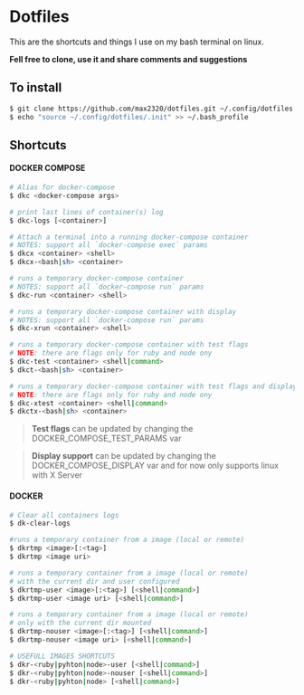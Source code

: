 # Dotfiles

This are the shortcuts and things I use on my bash terminal on linux.

**Fell free to clone, use it and share comments and suggestions**

## To install

```bash
$ git clone https://github.com/max2320/dotfiles.git ~/.config/dotfiles
$ echo "source ~/.config/dotfiles/.init" >> ~/.bash_profile
```


## Shortcuts

#### DOCKER COMPOSE

```bash
# Alias for docker-compose
$ dkc <docker-compose args>

# print last lines of container(s) log
$ dkc-logs [<container>]

# Attach a terminal into a running docker-compose container
# NOTES: support all `docker-compose exec` params
$ dkcx <container> <shell>
$ dkcx-<bash|sh> <container>

# runs a temporary docker-compose container
# NOTES: support all `docker-compose run` params
$ dkc-run <container> <shell>

# runs a temporary docker-compose container with display
# NOTES: support all `docker-compose run` params
$ dkc-xrun <container> <shell>

# runs a temporary docker-compose container with test flags
# NOTE: there are flags only for ruby and node ony
$ dkc-test <container> <shell|command>
$ dkct-<bash|sh> <container>

# runs a temporary docker-compose container with test flags and display
# NOTE: there are flags only for ruby and node ony
$ dkc-xtest <container> <shell|command>
$ dkctx-<bash|sh> <container>
```

> **Test flags** can be updated by changing the DOCKER_COMPOSE_TEST_PARAMS var

> **Display support** can be updated by changing the DOCKER_COMPOSE_DISPLAY var and for now only supports linux with X Server


#### DOCKER

```bash
# Clear all containers logs
$ dk-clear-logs

#runs a temporary container from a image (local or remote)
$ dkrtmp <image>[:<tag>]
$ dkrtmp <image uri>

# runs a temporary container from a image (local or remote)
# with the current dir and user configured
$ dkrtmp-user <image>[:<tag>] [<shell|command>]
$ dkrtmp-user <image uri> [<shell|command>]

# runs a temporary container from a image (local or remote)
# only with the current dir mounted
$ dkrtmp-nouser <image>[:<tag>] [<shell|command>]
$ dkrtmp-nouser <image uri> [<shell|command>]

# USEFULL IMAGES SHORTCUTS
$ dkr-<ruby|pyhton|node>-user [<shell|command>]
$ dkr-<ruby|pyhton|node>-nouser [<shell|command>]
$ dkr-<ruby|pyhton|node> [<shell|command>]

```
